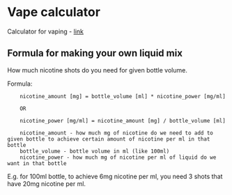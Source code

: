 # Vape calculator

Calculator for vaping - [link](https://tosterakakwapisz.github.io/vape-calculator/dist/)

## Formula for making your own liquid mix

How much nicotine shots do you need for given bottle volume.

Formula:

```none
    nicotine_amount [mg] = bottle_volume [ml] * nicotine_power [mg/ml]

    OR

    nicotine_power [mg/ml] = nicotine_amount [mg] / bottle_volume [ml]

    nicotine_amount - how much mg of nicotine do we need to add to given bottle to achieve certain amount of nicotine per ml in that bottle
    bottle_volume - bottle volume in ml (like 100ml)
    nicotine_power - how much mg of nicotine per ml of liquid do we want in that bottle
```

E.g. for 100ml bottle, to achieve 6mg nicotine per ml, you need 3 shots that have 20mg nicotine per ml.
